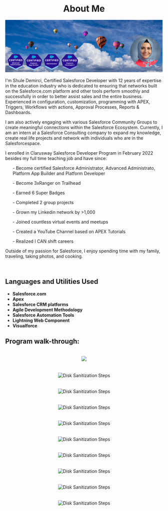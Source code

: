 

<h1 align="center">About Me</h1>

<p align= "center">
<img src="myport.jpg" alt="#" class="center" >

</p>
<p> 
              I'm Shule Demirci, Certified Salesforce Developer with 12 years of expertise in the education industry who is dedicated to ensuring that networks built on the Salesforce.com platform and other tools perform smoothly and successfully in order to better assist sales and the entire business. Experienced in configuration, customization, programming with APEX, Triggers, Workflows with actions, Approval Processes, Reports & Dashboards.
            </p> 
            <p>I am also actively engaging with various Salesforce Community Groups to create meaningful connections within the Salesforce Ecosystem. Currently, I am an intern at a Salesforce Consulting company to expand my knowledge, create real life projects and network with individuals who are in the Salesforcespace.</p>

 <p class = "">
              I enrolled in Clarusway Salesforce Developer Program in February 2022 besides my full time teaching job and have since: 
             <ul> <il>- Become certified Salesforce Administrator, Advanced Administrato, Platform App Builder and Platform Developer</ul></il> 
             <ul> <il> - Become 3xRanger on Trailhead </ul></il> 
             <ul> <il> - Earned 6 Super Badges  </ul></il> 
             <ul> <il> - Completed 2 group projects  </ul></il> 
             <ul> <il> - Grown my Linkedin network by >1,000  </ul></il> 
             <ul> <il> - Joined countless virtual events and meetups </ul></il> 
             <ul> <il> - Created a YouTube Channel based on APEX Tutorials  </ul></il> 
             <ul> <il> - Realized I CAN shift careers </ul></il> 
            </p>
 <p class=""> Outside of my passion for Salesforce, I enjoy spending time with my family, traveling, taking photos, and cooking. 
            </p>

<br />


<h2>Languages and Utilities Used</h2>

- <b>Salesforce.com</b> 
- <b>Apex</b>
- <b>Salesforce CRM platforms </b>
- <b>Agile Development Methodology </b>
- <b>Salesforce Automation Tools</b>
- <b>Lightning Web Component</b>
- <b>Visualforce</b>





<h2>Program walk-through:</h2>

<p align="center">
<br/>
<img src="Lucid Chart .png"/>
<br />
<br />
  <br/>
<img src="Cruise Project/Request .png"height="80%" width="80%" alt="Disk Sanitization Steps"/>
<br />
<br />
 <br/>
<img src="Cruise Project/Request 2.png" height="80%" width="80%" alt="Disk Sanitization Steps"/>
<br />
<br />
 <br/>
<img src="Cruise Project/Yacht Booking Collection.png" height="80%" width="80%" alt="Disk Sanitization Steps"/>
<br />
<br />
</br>
<img src="Cruise Project/Booking Object.png" height="80%" width="80%" alt="Disk Sanitization Steps"/>
<br />
<br />
</br>
<img src="Cruise Project/Passenger Object.png" height="80%" width="80%" alt="Disk Sanitization Steps"/>
<br />
<br />
</br>
<img src="Cruise Project/Services.png" height="80%" width="80%" alt="Disk Sanitization Steps"/>
<br />
<br />
</br>
<img src="Cruise Project/Cruise Rooms.png" height="80%" width="80%" alt="Disk Sanitization Steps"/>
<br />
<br />
</br>
<img src="Cruise Project/Lucid Chart 2.png" height="80%" width="80%" alt="Disk Sanitization Steps"/>
<br />
<br />
</br>
<img src="Tasks to Complete .png" height="40%" width="40%" alt="Disk Sanitization Steps"/>
<br />
<br />
</br>
<!--
 ```diff
- text in red
+ text in green
! text in orange
# text in gray
@@ text in purple (and bold)@@
```
--!>
